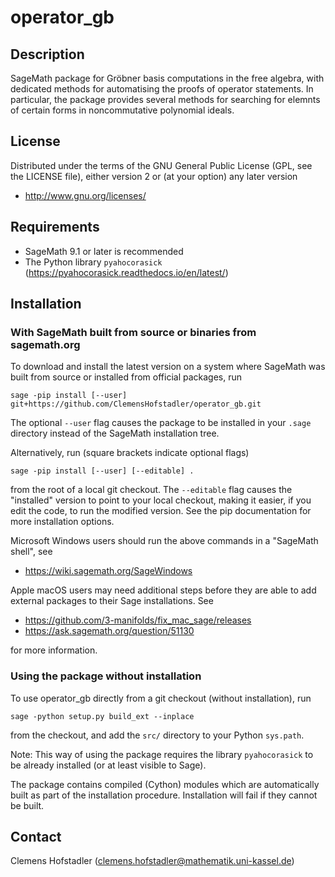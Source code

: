 # operator_gb

## Description

SageMath package for Gröbner basis computations in the free algebra, with dedicated methods for automatising the proofs of operator statements.
In particular, the package provides several methods for searching for elemnts of certain forms in noncommutative polynomial ideals.

## License

Distributed under the terms of the GNU General Public License (GPL, see the
LICENSE file), either version 2 or (at your option) any later version

- http://www.gnu.org/licenses/

## Requirements

- SageMath 9.1 or later is recommended
- The Python library `pyahocorasick` (https://pyahocorasick.readthedocs.io/en/latest/)

## Installation

### With SageMath built from source or binaries from sagemath.org

To download and install the latest version on a system where SageMath
was built from source or installed from official packages, run

    sage -pip install [--user] git+https://github.com/ClemensHofstadler/operator_gb.git

The optional `--user` flag causes the package to be installed in your `.sage`
directory instead of the SageMath installation tree.

Alternatively, run (square brackets indicate optional flags)

    sage -pip install [--user] [--editable] .

from the root of a local git checkout. The `--editable` flag causes the
"installed" version to point to your local checkout, making it easier,
if you edit the code, to run the modified version. See the pip documentation
for more installation options.

Microsoft Windows users should run the above commands in a "SageMath shell", see

- https://wiki.sagemath.org/SageWindows

Apple macOS users may need additional steps before they are able to add external
packages to their Sage installations. See

- https://github.com/3-manifolds/fix_mac_sage/releases
- https://ask.sagemath.org/question/51130

for more information.

### Using the package without installation
 
To use operator_gb directly from a git checkout (without installation), run

    sage -python setup.py build_ext --inplace

from the checkout, and add the `src/` directory to your Python `sys.path`.

Note: This way of using the package requires the library `pyahocorasick` to be 
already installed (or at least visible to Sage).

The package contains compiled (Cython) modules which are automatically built as
part of the installation procedure. Installation will fail if they cannot be
built.


## Contact

Clemens Hofstadler (<clemens.hofstadler@mathematik.uni-kassel.de>)

